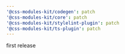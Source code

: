 ```yaml
---
'@css-modules-kit/codegen': patch
'@css-modules-kit/core': patch
'@css-modules-kit/stylelint-plugin': patch
'@css-modules-kit/ts-plugin': patch
---
```


first release
